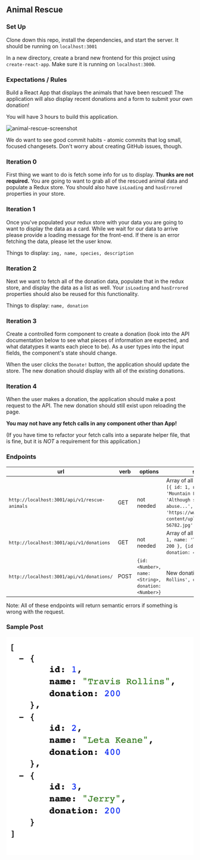 ## Animal Rescue

### Set Up

Clone down this repo, install the dependencies, and start the server.  It should be running on `localhost:3001`

In a new directory, create a brand new frontend for this project using ` create-react-app`.  Make sure it is running on `localhost:3000`.

### Expectations / Rules

Build a React App that displays the animals that have been rescued!  The application will also display recent donations and a form to submit your own donation!

You will have 3 hours to build this application.

![animal-rescue-screenshot](./assets/animal-rescue-screenshot.png)

We do want to see good commit habits - atomic commits that log small, focused changesets. Don't worry about creating GitHub issues, though.

### Iteration 0

First thing we want to do is fetch some info for us to display. **Thunks are not required.**
You are going to want to grab all of the rescued animal data and populate a Redux store. You should also have `isLoading` and `hasErrored` properties in your store.

### Iteration 1

Once you've populated your redux store with your data you are going to want to display the data as a card. While we wait for our data to arrive please provide a loading message for the front-end. If there is an error fetching the data, please let the user know.

Things to display:
`img, name, species, description`

### Iteration 2

Next we want to fetch all of the donation data, populate that in the redux store, and display the data as a list as well. Your `isLoading` and `hasErrored` properties should also be reused for this functionality.

Things to display:
`name, donation`

### Iteration 3

Create a controlled form component to create a donation (look into the API documentation below to see what pieces of information are expected, and what datatypes it wants each piece to be). As a user types into the input fields, the component's state should change.

When the user clicks the `Donate!` button, the application should update the store.  The new donation should display with all of the existing donations.

### Iteration 4

When the user makes a donation, the application should make a post request to the API.  The new donation should still exist upon reloading the page.

**You may not have any fetch calls in any component other than App!**

(If you have time to refactor your fetch calls into a separate helper file, that is fine, but it is *NOT* a requirement for this application.)

### Endpoints

| url | verb | options | sample response |
| ----|------|---------|---------------- |
| `http://localhost:3001/api/v1/rescue-animals` | GET | not needed | Array of all existing animals rescued: `[{ id: 1, name: 'Nala', species: 'Mountain Lion', description: 'Although subject to previous animal abuse...', img: 'https://www.turpentinecreek.org/wp-content/uploads/2018/02/Nala-56782.jpg' }` |
| `http://localhost:3001/api/v1/donations` | GET | not needed | Array of all existing donations: `[{ id: 1, name: 'Travis Rollins', donation: 200 }, {id: 2, name: 'Leta Keane', donation: 400 }]` |
| `http://localhost:3001/api/v1/donations/` | POST | `{id: <Number>, name: <String>, donation: <Number>}` | New donation: `{ id: 1, name: 'Travis Rollins', donation: 200 }` |

Note: All of these endpoints will return semantic errors if something is wrong with the request.

### Sample Post

![Sample Post](./assets/sample-server.png)
